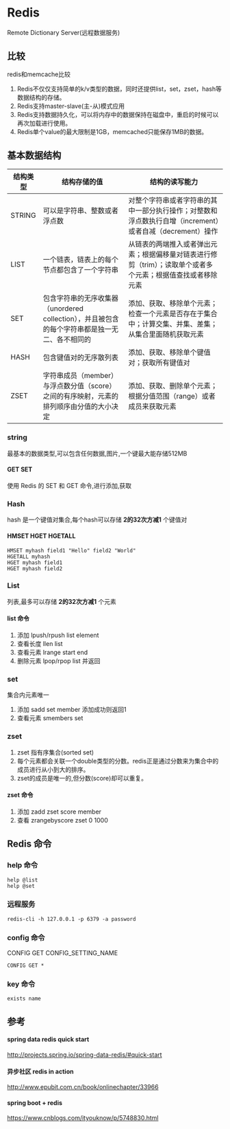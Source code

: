 # Redis

Remote Dictionary Server(远程数据服务)

## 比较

redis和memcache比较

1. Redis不仅仅支持简单的k/v类型的数据，同时还提供list，set，zset，hash等数据结构的存储。
2. Redis支持master-slave(主-从)模式应用
3. Redis支持数据持久化，可以将内存中的数据保持在磁盘中，重启的时候可以再次加载进行使用。
4. Redis单个value的最大限制是1GB，memcached只能保存1MB的数据。

## 基本数据结构


结构类型|结构存储的值|结构的读写能力
----|------|----
STRING|可以是字符串、整数或者浮点数|对整个字符串或者字符串的其中一部分执行操作；对整数和浮点数执行自增（increment）或者自减（decrement）操作
LIST|一个链表，链表上的每个节点都包含了一个字符串|从链表的两端推入或者弹出元素；根据偏移量对链表进行修剪（trim）；读取单个或者多个元素；根据值查找或者移除元素
SET|包含字符串的无序收集器（unordered collection），并且被包含的每个字符串都是独一无二、各不相同的|添加、获取、移除单个元素；检查一个元素是否存在于集合中；计算交集、并集、差集；从集合里面随机获取元素
HASH|包含键值对的无序散列表|添加、获取、移除单个键值对；获取所有键值对
ZSET|字符串成员（member）与浮点数分值（score）之间的有序映射，元素的排列顺序由分值的大小决定|添加、获取、删除单个元素；根据分值范围（range）或者成员来获取元素

### string

最基本的数据类型,可以包含任何数据,图片,一个键最大能存储512MB

#### GET SET

使用 Redis 的 SET 和 GET 命令,进行添加,获取

### Hash

hash 是一个键值对集合,每个hash可以存储 **2的32次方减1** 个键值对

#### HMSET HGET HGETALL

```
HMSET myhash field1 "Hello" field2 "World"
HGETALL myhash
HGET myhash field1
HGET myhash field2
```

### List

列表,最多可以存储 **2的32次方减1** 个元素

#### list 命令

1. 添加 lpush/rpush list element
2. 查看长度 llen list
3. 查看元素 lrange start end
4. 删除元素  lpop/rpop list 并返回

### set

集合内元素唯一

1. 添加 sadd set member 添加成功则返回1
2. 查看元素 smembers set

### zset

1. zset 指有序集合(sorted set)
2. 每个元素都会关联一个double类型的分数。redis正是通过分数来为集合中的成员进行从小到大的排序。
3. zset的成员是唯一的,但分数(score)却可以重复。

#### zset 命令

1. 添加 zadd zset score member
2. 查看  zrangebyscore zset 0 1000

## Redis 命令

### help 命令

```
help @list
help @set

```


### 远程服务

```
redis-cli -h 127.0.0.1 -p 6379 -a password
```

### config 命令

CONFIG GET CONFIG_SETTING_NAME

```
CONFIG GET *
```

### key 命令

```
exists name
```

## 参考

#### spring data redis quick start

http://projects.spring.io/spring-data-redis/#quick-start

#### 异步社区 redis in action

http://www.epubit.com.cn/book/onlinechapter/33966

#### spring boot + redis

https://www.cnblogs.com/ityouknow/p/5748830.html












